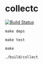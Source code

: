 # collectc

[![Build Status](https://travis-ci.org/cheeseywhiz/collectc.svg?branch=master)](https://travis-ci.org/cheeseywhiz/collectc)

`make deps`

`make test`

`make`

`./build/collect`
